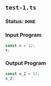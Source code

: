## `test-1.ts`

### Status: `DONE`

### Input Program

```typescript
const x = 12;
x;
```

### Output Program

```typescript
const x_2 = 12;
x_2;
```

